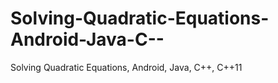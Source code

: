 Solving-Quadratic-Equations-Android-Java-C--
============================================

Solving Quadratic Equations, Android, Java, C++, C++11
